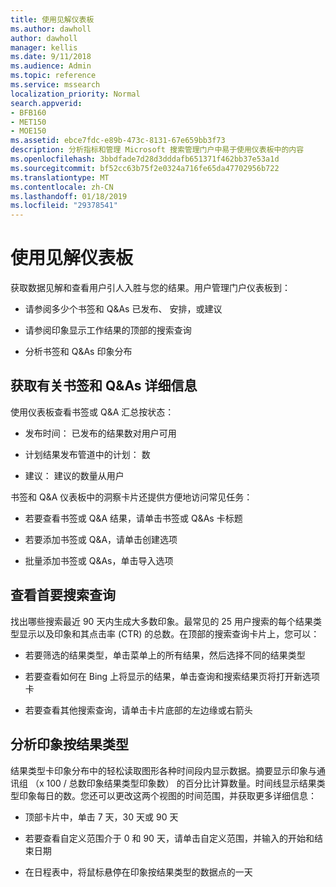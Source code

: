 ```yaml
---
title: 使用见解仪表板
ms.author: dawholl
author: dawholl
manager: kellis
ms.date: 9/11/2018
ms.audience: Admin
ms.topic: reference
ms.service: mssearch
localization_priority: Normal
search.appverid:
- BFB160
- MET150
- MOE150
ms.assetid: ebce7fdc-e89b-473c-8131-67e659bb3f73
description: 分析指标和管理 Microsoft 搜索管理门户中易于使用仪表板中的内容
ms.openlocfilehash: 3bbdfade7d28d3dddafb651371f462bb37e53a1d
ms.sourcegitcommit: bf52cc63b75f2e0324a716fe65da47702956b722
ms.translationtype: MT
ms.contentlocale: zh-CN
ms.lasthandoff: 01/18/2019
ms.locfileid: "29378541"
---
```

# <a name="use-the-insights-dashboard"></a>使用见解仪表板

获取数据见解和查看用户引人入胜与您的结果。用户管理门户仪表板到：
  
- 请参阅多少个书签和 Q&As 已发布、 安排，或建议
    
- 请参阅印象显示工作结果的顶部的搜索查询
    
- 分析书签和 Q&As 印象分布
    
## <a name="get-details-about-bookmarks-and-qas"></a>获取有关书签和 Q&As 详细信息

使用仪表板查看书签或 Q&A 汇总按状态：
  
- 发布时间： 已发布的结果数对用户可用
    
- 计划结果发布管道中的计划： 数
    
- 建议： 建议的数量从用户
    
书签和 Q&A 仪表板中的洞察卡片还提供方便地访问常见任务：
  
- 若要查看书签或 Q&A 结果，请单击书签或 Q&As 卡标题
    
- 若要添加书签或 Q&A，请单击创建选项
    
- 批量添加书签或 Q&As，单击导入选项
    
## <a name="review-top-search-queries"></a>查看首要搜索查询

找出哪些搜索最近 90 天内生成大多数印象。最常见的 25 用户搜索的每个结果类型显示以及印象和其点击率 (CTR) 的总数。在顶部的搜索查询卡片上，您可以：
  
- 若要筛选的结果类型，单击菜单上的所有结果，然后选择不同的结果类型
    
- 若要查看如何在 Bing 上将显示的结果，单击查询和搜索结果页将打开新选项卡
    
- 若要查看其他搜索查询，请单击卡片底部的左边缘或右箭头
    
## <a name="analyze-impressions-by-result-type"></a>分析印象按结果类型

结果类型卡印象分布中的轻松读取图形各种时间段内显示数据。摘要显示印象与通讯组 （x 100 / 总数印象结果类型印象数） 的百分比计算数量。时间线显示结果类型印象每日的数。您还可以更改这两个视图的时间范围，并获取更多详细信息：
  
- 顶部卡片中，单击 7 天，30 天或 90 天
    
- 若要查看自定义范围介于 0 和 90 天，请单击自定义范围，并输入的开始和结束日期
    
- 在日程表中，将鼠标悬停在印象按结果类型的数据点的一天

  

